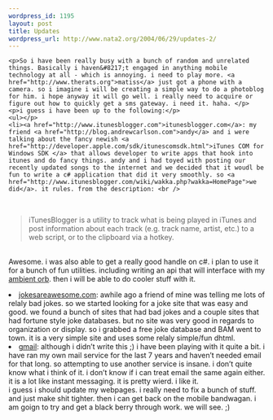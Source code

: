 ```yaml
--- 
wordpress_id: 1195
layout: post
title: Updates
wordpress_url: http://www.nata2.org/2004/06/29/updates-2/
---
```

	<p>So i have been really busy with a bunch of random and unrelated things. Basically i haven&#8217;t engaged in anything mobile technology at all - which is annoying. i need to play more. <a href="http://www.therats.org">matiss</a> just got a phone with a camera. so i imagine i will be creating a simple way to do a photoblog for him. i hope anyway it will go well. i really need to acquire or figure out how to quickly get a sms gateway. i need it. haha. </p>
	<p>i guess i have been up to the following:</p>
	<ul></p>
	<li><a href="http://www.itunesblogger.com">itunesblogger.com</a>: my friend <a href="http://blog.andrewcarlson.com">andy</a> and i were talking about the fancy newish <a href="http://developer.apple.com/sdk/itunescomsdk.html">iTunes COM for Windows SDK </a> that allows developer to write apps that hook into itunes and do fancy things. andy and i had toyed with posting our recently updated songs to the internet and we decided that it woudl be fun to write a c# application that did it very smoothly. so <a href="http://www.itunesblogger.com/wiki/wakka.php?wakka=HomePage">we did</a>. it rules. from the description: <br />
<br />
<blockquote>iTunesBlogger is a utility to track what is being played in iTunes and post information about each track (e.g. track name, artist, etc.) to a web script, or to the clipboard via a hotkey. </blockquote>
<br />
Awesome. i was also able to get a really good handle on c#. i plan to use it for a bunch of fun utilities. including writing an api that will interface with my <a href="http://www.ambientdevices.com/cat/orb/orborder.html">ambient orb</a>. then i will be able to do cooler stuff with it. </li>
</p>
	<li><a href="http://www.jokesareawesome.com">jokesareawesome.com</a>: awhile ago a friend of mine was telling me lots of relaly bad jokes. so we started looking for a joke site that was easy and good. we found a bunch  of sites that had bad jokes and a couple sites that had fortune style joke databases. but no site was very good in regards to organization or display. so i grabbed a free joke database and BAM went to town. it is a very simple site and uses some relaly simple/fun dhtml. 
	<li><a href="http://www.gmail.com">gmail</a>: although i didn&#8217;t write this ;) i have been playing with it quite a bit. i have ran my own mail service for the last 7 years and haven&#8217;t needed email for that long. so attempting to use another service is insane. i don&#8217;t quite know what i think of it. i don&#8217;t know if i can treat email the same again either. it is a lot like instant messaging. it is pretty wierd. i like it. 
</ul>
<br />
i guess i should update my webpages. i really need to fix a bunch of stuff. and just make shit tighter. then i can get back on the mobile bandwagan. i am goign to try and get a black berry through work. we will see. ;)
</p>
